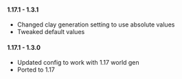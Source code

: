 #### **1.17.1 - 1.3.1**  
*  Changed clay generation setting to use absolute values
*  Tweaked default values

#### **1.17.1 - 1.3.0**  
* Updated config to work with 1.17 world gen  
* Ported to 1.17  
